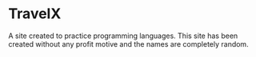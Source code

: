 # TravelX
A site created to practice programming languages. This site has been created without any profit motive and the names are completely random.
